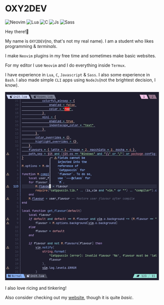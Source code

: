 # OXY2DEV

![Neovim](https://img.shields.io/badge/Neovim-1e1e2e?style=flat&logo=neovim&logoColor=a6e3a1)
![Lua](https://img.shields.io/badge/Lua-1e1e2e?style=flat&logo=lua&logoColor=89b4fa&label=%20)
![C](https://img.shields.io/badge/C-1e1e2e?style=flat&logo=c&logoColor=89b4fa&label=%20)
![Js](https://img.shields.io/badge/Javascript-1e1e2e?style=flat&logo=javascript&logoColor=f9e2af&label=%20)
![Sass](https://img.shields.io/badge/Sass-1e1e2e?style=flat&logo=sass&logoColor=cba6f7&label=%20)

Hey there!👋

My name is `OXY2DEV`(no, that's not my real name). I am a student who likes programming & *terminals*.

I make `Neovim` plugins in my free time and sometimes make basic websites.

For my editor I use `Neovim` and I do everything inside `Termux`.

I have experience in `Lua`, `C`, `Javascript` & `Sass`. I also some experience in `Bash`. I also made simple `CLI` apps using `NodeJs`(not the brightest decision, I know).

![Tinkering neovim](./profile-editor.gif)

I also love ricing and tinkering!

Also consider checking out my [website](https://oxy2dev.netlify.app/), though it is quite *basic*.

<!--
    vim:nospell:
-->
